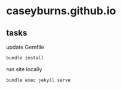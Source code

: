 # caseyburns.github.io

## tasks

update Gemfile

```powershell
bundle install
```

run site locally

```powershell
bundle exec jekyll serve
```
